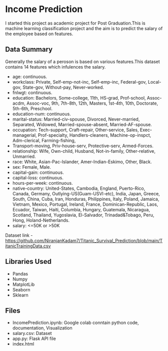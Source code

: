 # **Income Prediction**
I started this project as academic project for Post Graduation.This is machine learning classification project and the aim is to predict the salary of the employee based on features.




## Data Summary

 Generally the salary of a peroson is based on various features.This dataset contains 14 features which infulences the salary.

 - age: continuous.
 - workclass: Private, Self-emp-not-inc, Self-emp-inc, Federal-gov, Local-gov, State-gov, Without-pay, Never-worked.
 - fnlwgt: continuous.
 - education: Bachelors, Some-college, 11th, HS-grad, Prof-school, Assoc-acdm, Assoc-voc, 9th, 7th-8th, 12th, Masters, 1st-4th, 10th, Doctorate, 5th-6th, Preschool.
 - education-num: continuous.
 - marital-status: Married-civ-spouse, Divorced, Never-married, Separated, Widowed, Married-spouse-absent, Married-AF-spouse.
 - occupation: Tech-support, Craft-repair, Other-service, Sales, Exec-managerial, Prof-specialty, Handlers-cleaners, Machine-op-inspct, Adm-clerical, Farming-fishing, 
 - Transport-moving, Priv-house-serv, Protective-serv, Armed-Forces.
 - relationship: Wife, Own-child, Husband, Not-in-family, Other-relative, Unmarried.
 - race: White, Asian-Pac-Islander, Amer-Indian-Eskimo, Other, Black.
 - sex: Female, Male.
 - capital-gain: continuous.
 - capital-loss: continuous.
 - hours-per-week: continuous.
 - native-country: United-States, Cambodia, England, Puerto-Rico, Canada, Germany, Outlying-US(Guam-USVI-etc), India, Japan, Greece, South, China, Cuba, Iran, Honduras, Philippines, Italy, Poland, Jamaica, Vietnam, Mexico, Portugal, Ireland, France, Dominican-Republic, Laos, Ecuador, Taiwan, Haiti, Columbia, Hungary, Guatemala, Nicaragua, Scotland, Thailand, Yugoslavia, El-Salvador, Trinadad&Tobago, Peru, Hong, Holand-Netherlands.
 - salary: <=50K or >50K


Dataset link - https://github.com/NiranjanKadam7/Titanic_Survival_Prediction/blob/main/TitanicTrainingData.csv


## Libraries Used
 - Pandas
 - Numpy
 - MatplotLib
 - Seaborn
 - Sklearn
## Files
 - IncomePrediction.ipynb: Google colab conntain python code, documentation, Visualization
 - salary.csv: Dataset
 - app.py: Flask API file
 - index.html
